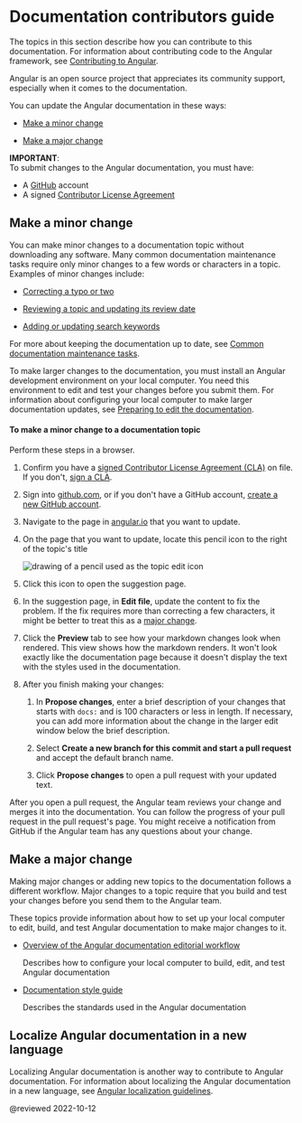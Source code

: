 # Documentation contributors guide

<!-- markdownLint-disable MD001 -->

The topics in this section describe how you can contribute to this documentation.
For information about contributing code to the Angular framework, see [Contributing to Angular][GithubAngularAngularBlobMainContributingMd].

Angular is an open source project that appreciates its community support, especially when it comes to the documentation.

You can update the Angular documentation in these ways:

* [Make a minor change][AioGuideContributorsGuideOverviewMakeAMinorChange]

* [Make a major change][AioGuideContributorsGuideOverviewMakeAMajorChange]

<div class="alert is-important">

**IMPORTANT**:<br />
To submit changes to the Angular documentation, you must have:

*   A [GitHub][GithubMain] account
*   A signed [Contributor License Agreement][GithubAngularAngularBlobMainContributingMdSigningTheCla]

</div>

## Make a minor change

You can make minor changes to a documentation topic without downloading any software.
Many common documentation maintenance tasks require only minor changes to a few words or characters in a topic.
Examples of minor changes include:

* [Correcting a typo or two][AioGuideContributorGuideOverviewToMakeAMinorChangeToADocumentationTopic]

* [Reviewing a topic and updating its review date][AioGuideReviewingContentUpdateTheLastReviewedDate]

* [Adding or updating search keywords][AioGuideUpdatingSearchKeywords]

For more about keeping the documentation up to date, see [Common documentation maintenance tasks][AioGuideDocTasks].

To make larger changes to the documentation, you must install an Angular development environment on your local computer.
You need this environment to edit and test your changes before you submit them.
For information about configuring your local computer to make larger documentation updates, see [Preparing to edit the documentation][AioGuideDocPrepareToEdit].

<!-- markdownLint-disable MD033 -->

#### To make a minor change to a documentation topic

Perform these steps in a browser.

1. Confirm you have a [signed Contributor License Agreement (CLA)][GoogleDeveloperClaClas] on file.
   If you don't, [sign a CLA][GithubAngularAngularBlobMainContributingMdSigningTheCla].

1. Sign into [github.com][GithubMain], or if you don't have a GitHub account, [create a new GitHub account][GithubJoin].

1. Navigate to the page in [angular.io][AngularMain] that you want to update.

1. On the page that you want to update, locate this pencil icon to the right of the topic's title

   <div class="lightbox">

   <img alt="drawing of a pencil used as the topic edit icon" src="generated/images/guide/contributors-guide/edit-icon.png">

   </div>

1. Click this icon to open the suggestion page.

1. In the suggestion page, in **Edit file**, update the content to fix the problem.
   If the fix requires more than correcting a few characters, it might be better to treat this as a [major change][AioGuideContributorsGuideOverviewMakeAMajorChange].

1. Click the **Preview** tab to see how your markdown changes look when rendered.
   This view shows how the markdown renders.
   It won't look exactly like the documentation page because it doesn't display the text with the styles used in the documentation.

1. After you finish making your changes:

   1. In **Propose changes**, enter a brief description of your changes that starts with `docs:` and is 100 characters or less in length.
      If necessary, you can add more information about the change in the larger edit window below the brief description.

   1. Select **Create a new branch for this commit and start a pull request** and accept the default branch name.

   1. Click **Propose changes** to open a pull request with your updated text.

After you open a pull request, the Angular team reviews your change and merges it into the documentation.
You can follow the progress of your pull request in the pull request's page.
You might receive a notification from GitHub if the Angular team has any questions about your change.

## Make a major change

Making major changes or adding new topics to the documentation follows a different workflow.
Major changes to a topic require that you build and test your changes before you send them to the Angular team.

These topics provide information about how to set up your local computer to edit, build, and test Angular documentation to make major changes to it.

* [Overview of the Angular documentation editorial workflow][AioGuideDocUpdateOverview]

  Describes how to configure your local computer to build, edit, and test Angular documentation

* [Documentation style guide][AioGuideDocStyleGuide]

  Describes the standards used in the Angular documentation

## Localize Angular documentation in a new language

Localizing Angular documentation is another way to contribute to Angular documentation.
For information about localizing the Angular documentation in a new language, see [Angular localization guidelines][AioGuideLocalizingAngular].

<!-- links -->

[AioGuideContributorsGuideOverviewMakeAMajorChange]: guide/contributors-guide-overview#make-a-major-change "Make a major change - Documentation contributors guide | Angular"

[AioGuideContributorsGuideOverviewMakeAMinorChange]: guide/contributors-guide-overview#make-a-minor-change "Make a minor change - Documentation contributors guide | Angular"

[AioGuideContributorGuideOverviewToMakeAMinorChangeToADocumentationTopic]: guide/contributors-guide-overview#to-make-a-minor-change-to-a-documentation-topic "To make a minor change to a documentation topic - Documentation contributors guide | Angular"

[AioGuideDocPrepareToEdit]: guide/doc-prepare-to-edit "Preparing to edit documentation | Angular"

[AioGuideDocStyleGuide]: guide/docs-style-guide "Angular documentation style guide | Angular"

[AioGuideDocTasks]: guide/doc-tasks "Common documentation maintenance tasks | Angular"

[AioGuideDocUpdateOverview]: guide/doc-update-overview "Overview of Angular documentation editing | Angular"

[AioGuideLocalizingAngular]: guide/localizing-angular "Angular documentation style guide | Angular"

[AioGuideReviewingContentUpdateTheLastReviewedDate]: guide/reviewing-content#update-the-last-reviewed-date "Update the last reviewed date - Test a documentation update | Angular"

[AioGuideUpdatingSearchKeywords]: guide/updating-search-keywords "Updating search keywords | Angular"

<!-- external links -->

[AngularMain]: https://angular.io "Angular"

[GithubAngularAngularBlobMainContributingMd]: https://github.com/angular/angular/blob/main/CONTRIBUTING.md "Contributing to Angular | angular/angular | GitHub"

[GithubAngularAngularBlobMainContributingMdSigningTheCla]: https://github.com/angular/angular/blob/main/CONTRIBUTING.md#-signing-the-cla "Signing the CLA - Contributing to Angular | angular/angular | GitHub"

[GithubMain]: https://github.com "GitHub"

[GithubJoin]: https://github.com/join "Join GitHub | GitHub"

[GoogleDeveloperClaClas]: https://cla.developers.google.com/clas "Contributor License Agreements | Google Open Source"

<!--end links -->

@reviewed 2022-10-12